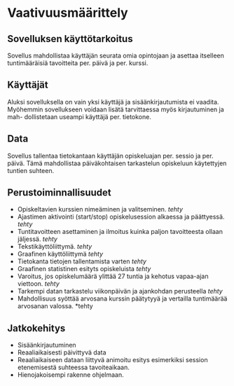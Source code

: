 # Vaativuusmäärittely

## Sovelluksen käyttötarkoitus

Sovellus mahdollistaa käyttäjän seurata omia opintojaan ja asettaa itselleen
tuntimääräisiä tavoitteita per. päivä ja per. kurssi.

## Käyttäjät

Aluksi sovelluksella on vain yksi käyttäjä ja sisäänkirjautumista ei vaadita.
Myöhemmin sovellukseen voidaan lisätä tarvittaessa myös kirjautuminen ja mah-
dollistetaan useampi käyttäjä per. tietokone.

## Data

Sovellus tallentaa tietokantaan käyttäjän opiskeluajan per. sessio ja per.
päivä. Tämä mahdollistaa päiväkohtaisen tarkastelun opiskeluun käytettyjen
tuntien suhteen.

## Perustoiminnallisuudet

* Opiskeltavien kurssien nimeäminen ja valitseminen. *tehty*
* Ajastimen aktivointi (start/stop) opiskelusession alkaessa ja päättyessä. *tehty*
* Tuntitavoitteen asettaminen ja ilmoitus kuinka paljon tavoitteesta ollaan
  jäljessä. *tehty*
* Tekstikäyttöliittymä. *tehty*
* Graafinen käyttöliittymä *tehty*
* Tietokanta tietojen tallentamista varten *tehty*
* Graafinen statistinen esityts opiskeluista *tehty*
* Varoitus, jos opiskelumäärä ylittää 27 tuntia ja kehotus vapaa-ajan viettoon. *tehty*
* Tarkempi datan tarkastelu viikonpäivän ja ajankohdan perusteella *tehty*
* Mahdollisuus syöttää arvosana kurssin päätytyyä ja vertailla tuntimäärää arvosanan valossa. *tehty


## Jatkokehitys

* Sisäänkirjautuminen
* Reaaliaikaisesti päivittyvä data
* Reaaliaikaiseen dataan liittyvä animoitu esitys esimerkiksi session etenemisestä suhteessa tavoiteaikaan.
* Hienojakoisempi rakenne ohjelmaan.
